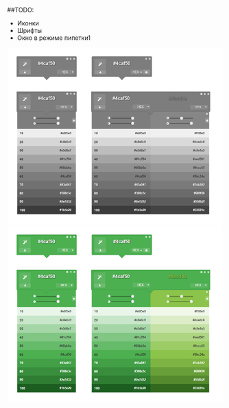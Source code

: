 ##TODO:
* Иконки
* Шрифты
* Окно в режиме пипетки1

![snapshot](snapshot2-gray.jpg)
![snapshot](snapshot2-green.jpg)

